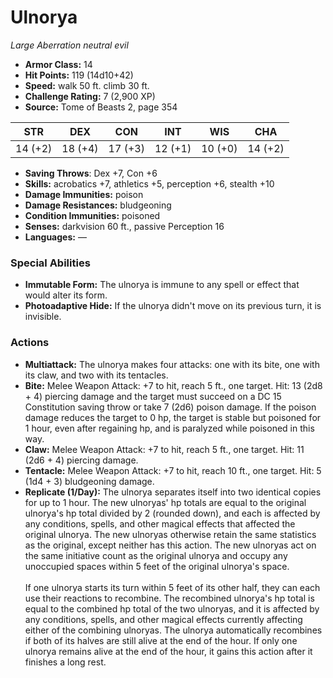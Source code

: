 # Ulnorya

*Large* *Aberration* *neutral evil*

- **Armor Class:** 14
- **Hit Points:** 119 (14d10+42)
- **Speed:** walk 50 ft. climb 30 ft.
- **Challenge Rating:** 7 (2,900 XP)
- **Source:** Tome of Beasts 2, page 354

| STR | DEX | CON | INT | WIS | CHA |
| --- | --- | --- | --- | --- | --- |
| 14 (+2) | 18 (+4) | 17 (+3) | 12 (+1) | 10 (+0) | 14 (+2) |

- **Saving Throws**: Dex +7, Con +6
- **Skills:** acrobatics +7, athletics +5, perception +6, stealth +10
- **Damage Immunities:** poison
- **Damage Resistances:** bludgeoning
- **Condition Immunities:** poisoned
- **Senses:** darkvision 60 ft., passive Perception 16
- **Languages:** —

### Special Abilities

- **Immutable Form:** The ulnorya is immune to any spell or effect that would alter its form.
- **Photoadaptive Hide:** If the ulnorya didn't move on its previous turn, it is invisible.

### Actions

- **Multiattack:** The ulnorya makes four attacks: one with its bite, one with its claw, and two with its tentacles.
- **Bite:** Melee Weapon Attack: +7 to hit, reach 5 ft., one target. Hit: 13 (2d8 + 4) piercing damage and the target must succeed on a DC 15 Constitution saving throw or take 7 (2d6) poison damage. If the poison damage reduces the target to 0 hp, the target is stable but poisoned for 1 hour, even after regaining hp, and is paralyzed while poisoned in this way.
- **Claw:** Melee Weapon Attack: +7 to hit, reach 5 ft., one target. Hit: 11 (2d6 + 4) piercing damage.
- **Tentacle:** Melee Weapon Attack: +7 to hit, reach 10 ft., one target. Hit: 5 (1d4 + 3) bludgeoning damage.
- **Replicate (1/Day):** The ulnorya separates itself into two identical copies for up to 1 hour. The new ulnoryas' hp totals are equal to the original ulnorya's hp total divided by 2 (rounded down), and each is affected by any conditions, spells, and other magical effects that affected the original ulnorya. The new ulnoryas otherwise retain the same statistics as the original, except neither has this action. The new ulnoryas act on the same initiative count as the original ulnorya and occupy any unoccupied spaces within 5 feet of the original ulnorya's space.<br><br>If one ulnorya starts its turn within 5 feet of its other half, they can each use their reactions to recombine. The recombined ulnorya's hp total is equal to the combined hp total of the two ulnoryas, and it is affected by any conditions, spells, and other magical effects currently affecting either of the combining ulnoryas. The ulnorya automatically recombines if both of its halves are still alive at the end of the hour. If only one ulnorya remains alive at the end of the hour, it gains this action after it finishes a long rest.


